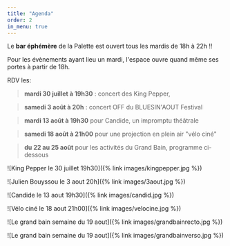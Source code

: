 ```yaml
---
title: "Agenda"
order: 2
in_menu: true
---
```

Le **bar éphémère** de la Palette est ouvert tous les mardis de 18h à 22h !!

Pour les évènements ayant lieu un mardi, l'espace ouvre quand même ses portes à partir de 18h.



RDV les:

> **mardi 30 juillet à 19h30** : concert des King Pepper,

> **samedi 3 août à 20h** : concert OFF du BLUESIN'AOUT Festival

> **mardi 13 août à 19h30** pour Candide, un impromptu théâtrale

> **samedi 18 août à 21h00** pour une projection en plein air "vélo ciné"

> **du 22 au 25 août** pour les activités du Grand Bain, programme ci-dessous



![King Pepper le 30 juillet 19h30]({% link images/kingpepper.jpg %})

![Julien Bouyssou le 3 aout 20h]({% link images/3aout.jpg %})

![Candide le 13 aout 19h30]({% link images/candid.jpg %})

![Vélo ciné le 18 aout 21h00]({% link images/velocine.jpg %})

![Le grand bain semaine du 19 aout]({% link images/grandbainrecto.jpg %})

![Le grand bain semaine du 19 aout]({% link images/grandbainverso.jpg %}) 